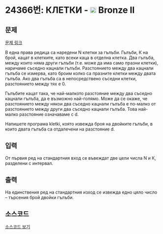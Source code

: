 # 24366번: КЛЕТКИ - <img src="https://static.solved.ac/tier_small/4.svg" style="height:20px" /> Bronze II

<!-- performance -->

<!-- 문제 제출 후 깃허브에 푸시를 했을 때 제출한 코드의 성능이 입력될 공간입니다.-->

<!-- end -->

## 문제

[문제 링크](https://boj.kr/24366)


<p>В една права редица са наредени N клетки за гълъби. Гълъби, К на брой, кацат в клетките, като всеки каца в отделна клетка. Два гълъба, между които няма други гълъби (т.е. може да има само празни клетки), наричаме съседно кацнали гълъби. Разстоянието между два кацнали гълъба се измерва, като броим колко са празните клетки между двата гълъба. Ако два гълъба са в непосредствено съседни клетки, разстоянието между тях е 0.</p>

<p>Гълъбите кацат така, че най-малкото разстояние между два съседно кацнали гълъба, да е възможно най-голямо. Може да се окаже, че разстоянието между някои два съседно кацнали гълъба е по-малко от разстоянието между други два съседно кацнали гълъба. Това най-малко разстояние означаваме с d.</p>

<p>Напишете програма kletki, която извежда броя на двойките гълъби, в които двата гълъба са отдалечени на разстояние d.</p>



## 입력


<p>От първия ред на стандартния вход се въвеждат две цели числа N и К, разделени с интервал.</p>



## 출력


<p>На единствения ред на стандартния изход се извежда едно цяло число – търсения брой двойки гълъби.</p>



## 소스코드

[소스코드 보기](КЛЕТКИ.py)